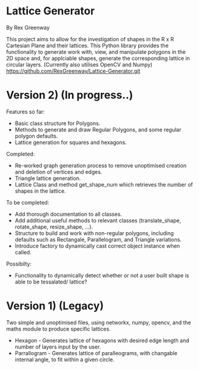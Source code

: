 # Lattice Generator
By Rex Greenway

This project aims to allow for the investigation of shapes in the R x R Cartesian Plane and their lattices. This Python library provides the functionality to generate work with, view, and manipulate polygons in the 2D space and, for applciable shapes, generate the corresponding lattice in circular layers. (Currently also utilises OpenCV and Numpy)
https://github.com/RexGreenway/Lattice-Generator.git

# Version 2) (In progress..)
Features so far:
- Basic class structure for Polygons.
- Methods to generate and draw Regular Polygons, and some regular polygon defaults.
- Lattice generation for squares and hexagons.

Completed:
- Re-worked graph generation process to remove unoptimised creation and deletion of vertices and edges.
- Triangle lattice generation.
- Lattice Class and method get_shape_num which retrieves the number of shapes in the lattice.

To be completed:
- Add thorough documentation to all classes.
- Add additional useful methods to relevant classes (translate_shape, rotate_shape, resize_shape, ...). 
- Structure to build and work with non-regular polygons, including defaults such as Rectangale, Parallelogram, and Triangle variations.
- Introduce factory to dynamically cast correct object instance when called.

Possibilty:
- Functionality to dynamically detect whether or not a user built shape is able to be tessalated/ lattice?

# Version 1) (Legacy)
Two simple and unoptimised files, using networkx, numpy, opencv, and the maths module to produce specific lattices. 
- Hexagon - Generates lattice of hexagons with desired edge length and number of layers input by the user.
- Parrallogram - Generates lattice of paralleograms, with changable internal angle, to fit within a given circle.

